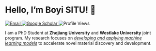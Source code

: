 # Hello, I’m Boyi SITU! 👋

 <a href="mailto:situboyi@westlake.edu.cn"> <img src="https://img.shields.io/badge/Email-situboyi@westlake.edu.cn-green?style=flat-square&logo=email" alt="Email"> </a> <a href="https://scholar.google.com.hk/citations?user=gdWqYSoAAAAJ&hl=zh-CN"> <img src="https://img.shields.io/badge/Google_Scholar-Boyi SITU-green?style=flat-square&logo=google-scholar" alt="Google Scholar"> </a> <img src="https://komarev.com/ghpvc/?username=Battlesitu&color=brightgreen&style=flat-square" alt="Profile Views">

I am a PhD Student at **Zhejiang University** and **Westlake University** joint program. My research focuses on <u>*developing and applying machine learning models*</u> to accelerate novel material discovery and development.


<div align="center">

</div>
